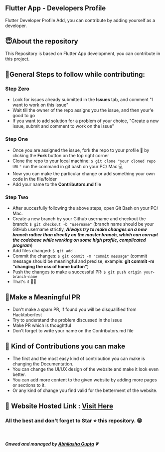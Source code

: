 ## Flutter App - Developers Profile
Flutter Developer Profile Add, you can contribute by adding yourself as a developer.


## 😇About the repository
This Repository is based on Flutter App development, you can contribute in this project. 

## 📢General Steps to follow while contributing:

### Step Zero
- Look for issues already submitted in the __Issues__ tab, and comment "I want to work on this issue"
- Wait till the owner of the repo assigns you the issue, and then your'e good to go
- If you want to add solution for a problem of your choice, "Create a new issue, submit and comment to work on the issue"

### Step One
- Once you are assigned the issue, fork the repo to your profile 🍴 by clicking the __Fork__ button on the top right corner 
- Clone the repo to your local machine: ```$ git clone "your cloned repo URL"``` run the command in git bash on your PC/ Mac 💻
- Now you can make the particular change or add something your own code in the file/folder
- Add your name to the __Contributors.md__ file

### Step Two
- After succesfully following the above steps, open Git Bash on your PC/ Mac.
- Create a new branch by your Github username and checkout the branch: ```$ git checkout -b "username"``` (branch name should be your GitHub username strictly, ___Always try to make changes on a new branch rather than directly on the master branch, which can corrupt the codebase while working on some high profile, complicated program___) 
- Add files changed: ```$ git add .```
- Commit the changes: ```$ git commit -m "commit message"``` (commit message should be meaningful and precise, example: __git commit -m "changing the css of home button"__)
- Push the changes to make a successful PR: ```$ git push origin your-branch-name```
- That's it 🎉💥

## 👀Make a Meaningful PR
- Don't make a spam PR, if found you will be disqualified from Hacktoberfest
- Try to understand the problem discussed in the issue
- Make PR which is thoughtful
- Don't forget to write your name on the Contributors.md file

## 🌸 Kind of Contributions you can make
- The first and the most easy kind of contribution you can make is changing the Documentation. 
- You can change the UI/UX design of the website and make it look even better.
- You can add more content to the given website by adding more pages or sections to it.
- Or any kind of change you find valid for the betterment of the website.

## 🔗 Website Hosted Link : [Visit Here](https://hacktoberfestsit.github.io/GYM-Website/hacktoberfest/index.html)

### All the best and don't forget to Star ⭐ this repository. 😁

<br><br>
___Onwed and managed by [Abhilasha Gupta](https://github.com/AbhilashaGupta16) 💗___
